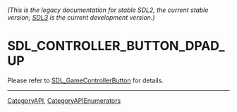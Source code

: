 ###### (This is the legacy documentation for stable SDL2, the current stable version; [SDL3](https://wiki.libsdl.org/SDL3/) is the current development version.)
# SDL_CONTROLLER_BUTTON_DPAD_UP

Please refer to [SDL_GameControllerButton](SDL_GameControllerButton) for details.

----
[CategoryAPI](CategoryAPI), [CategoryAPIEnumerators](CategoryAPIEnumerators)


